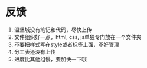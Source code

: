 # 反馈

1. 温坚城没有笔记和代码，尽快上传
1. 文件组织好一点，html, css, js单独专门放在一个文件夹
2. 不要把样式写在style或者标签上面，不好管理
3. 分工表还没有上传
4. 进度比其他组慢，要加快一下哦
